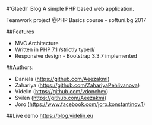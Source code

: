 #'Glaedr' Blog
A simple PHP based web application.

Teamwork project @PHP Basics course - softuni.bg 2017

##Features
- MVC Architecture
- Written in PHP 7.1 /strictly typed/
- Responsive design - Bootstrap 3.3.7 implemented

##Authors:
- Daniela (https://github.com/Aeezakmi)
- Zahariya (https://github.com/ZahariyaPehlivanova)
- Videlin (https://github.com/vdonchev)
- Svilen (https://github.com/Aeezakmi)
- Joro (https://www.facebook.com/joro.konstantinov.1)

##Live demo
https://blog.videlin.eu